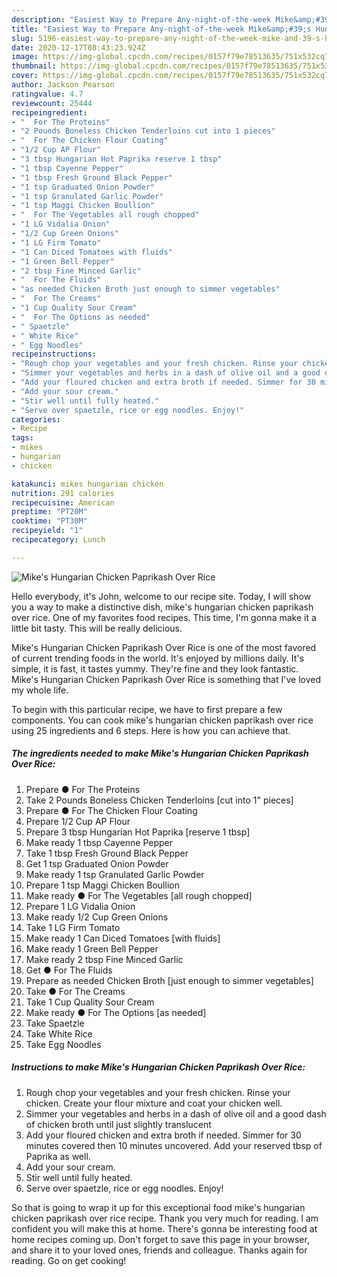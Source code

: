 ```yaml
---
description: "Easiest Way to Prepare Any-night-of-the-week Mike&amp;#39;s Hungarian Chicken Paprikash Over Rice"
title: "Easiest Way to Prepare Any-night-of-the-week Mike&amp;#39;s Hungarian Chicken Paprikash Over Rice"
slug: 5196-easiest-way-to-prepare-any-night-of-the-week-mike-and-39-s-hungarian-chicken-paprikash-over-rice
date: 2020-12-17T08:43:23.924Z
image: https://img-global.cpcdn.com/recipes/0157f79e78513635/751x532cq70/mikes-hungarian-chicken-paprikash-over-rice-recipe-main-photo.jpg
thumbnail: https://img-global.cpcdn.com/recipes/0157f79e78513635/751x532cq70/mikes-hungarian-chicken-paprikash-over-rice-recipe-main-photo.jpg
cover: https://img-global.cpcdn.com/recipes/0157f79e78513635/751x532cq70/mikes-hungarian-chicken-paprikash-over-rice-recipe-main-photo.jpg
author: Jackson Pearson
ratingvalue: 4.7
reviewcount: 25444
recipeingredient:
- "  For The Proteins"
- "2 Pounds Boneless Chicken Tenderloins cut into 1 pieces"
- "  For The Chicken Flour Coating"
- "1/2 Cup AP Flour"
- "3 tbsp Hungarian Hot Paprika reserve 1 tbsp"
- "1 tbsp Cayenne Pepper"
- "1 tbsp Fresh Ground Black Pepper"
- "1 tsp Graduated Onion Powder"
- "1 tsp Granulated Garlic Powder"
- "1 tsp Maggi Chicken Boullion"
- "  For The Vegetables all rough chopped"
- "1 LG Vidalia Onion"
- "1/2 Cup Green Onions"
- "1 LG Firm Tomato"
- "1 Can Diced Tomatoes with fluids"
- "1 Green Bell Pepper"
- "2 tbsp Fine Minced Garlic"
- "  For The Fluids"
- "as needed Chicken Broth just enough to simmer vegetables"
- "  For The Creams"
- "1 Cup Quality Sour Cream"
- "  For The Options as needed"
- " Spaetzle"
- " White Rice"
- " Egg Noodles"
recipeinstructions:
- "Rough chop your vegetables and your fresh chicken. Rinse your chicken. Create your flour mixture and coat your chicken well."
- "Simmer your vegetables and herbs in a dash of olive oil and a good dash of chicken broth until just slightly translucent"
- "Add your floured chicken and extra broth if needed. Simmer for 30 minutes covered then 10 minutes uncovered. Add your reserved tbsp of Paprika as well."
- "Add your sour cream."
- "Stir well until fully heated."
- "Serve over spaetzle, rice or egg noodles. Enjoy!"
categories:
- Recipe
tags:
- mikes
- hungarian
- chicken

katakunci: mikes hungarian chicken 
nutrition: 291 calories
recipecuisine: American
preptime: "PT20M"
cooktime: "PT30M"
recipeyield: "1"
recipecategory: Lunch

---
```



![Mike&#39;s Hungarian Chicken Paprikash Over Rice](https://img-global.cpcdn.com/recipes/0157f79e78513635/751x532cq70/mikes-hungarian-chicken-paprikash-over-rice-recipe-main-photo.jpg)

Hello everybody, it's John, welcome to our recipe site. Today, I will show you a way to make a distinctive dish, mike&#39;s hungarian chicken paprikash over rice. One of my favorites food recipes. This time, I'm gonna make it a little bit tasty. This will be really delicious.

Mike&#39;s Hungarian Chicken Paprikash Over Rice is one of the most favored of current trending foods in the world. It's enjoyed by millions daily. It's simple, it is fast, it tastes yummy. They're fine and they look fantastic. Mike&#39;s Hungarian Chicken Paprikash Over Rice is something that I've loved my whole life.




To begin with this particular recipe, we have to first prepare a few components. You can cook mike&#39;s hungarian chicken paprikash over rice using 25 ingredients and 6 steps. Here is how you can achieve that.

<!--inarticleads1-->

##### The ingredients needed to make Mike&#39;s Hungarian Chicken Paprikash Over Rice:

1. Prepare  ● For The Proteins
1. Take 2 Pounds Boneless Chicken Tenderloins [cut into 1&#34; pieces]
1. Prepare  ● For The Chicken Flour Coating
1. Prepare 1/2 Cup AP Flour
1. Prepare 3 tbsp Hungarian Hot Paprika [reserve 1 tbsp]
1. Make ready 1 tbsp Cayenne Pepper
1. Take 1 tbsp Fresh Ground Black Pepper
1. Get 1 tsp Graduated Onion Powder
1. Make ready 1 tsp Granulated Garlic Powder
1. Prepare 1 tsp Maggi Chicken Boullion
1. Make ready  ● For The Vegetables [all rough chopped]
1. Prepare 1 LG Vidalia Onion
1. Make ready 1/2 Cup Green Onions
1. Take 1 LG Firm Tomato
1. Make ready 1 Can Diced Tomatoes [with fluids]
1. Make ready 1 Green Bell Pepper
1. Make ready 2 tbsp Fine Minced Garlic
1. Get  ● For The Fluids
1. Prepare as needed Chicken Broth [just enough to simmer vegetables]
1. Take  ● For The Creams
1. Take 1 Cup Quality Sour Cream
1. Make ready  ● For The Options [as needed]
1. Take  Spaetzle
1. Take  White Rice
1. Take  Egg Noodles




<!--inarticleads2-->

##### Instructions to make Mike&#39;s Hungarian Chicken Paprikash Over Rice:

1. Rough chop your vegetables and your fresh chicken. Rinse your chicken. Create your flour mixture and coat your chicken well.
1. Simmer your vegetables and herbs in a dash of olive oil and a good dash of chicken broth until just slightly translucent
1. Add your floured chicken and extra broth if needed. Simmer for 30 minutes covered then 10 minutes uncovered. Add your reserved tbsp of Paprika as well.
1. Add your sour cream.
1. Stir well until fully heated.
1. Serve over spaetzle, rice or egg noodles. Enjoy!




So that is going to wrap it up for this exceptional food mike&#39;s hungarian chicken paprikash over rice recipe. Thank you very much for reading. I am confident you will make this at home. There's gonna be interesting food at home recipes coming up. Don't forget to save this page in your browser, and share it to your loved ones, friends and colleague. Thanks again for reading. Go on get cooking!
